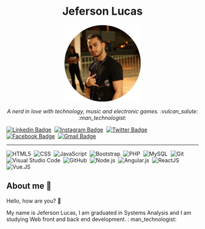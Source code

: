 <p align="center">	
	<h1 align="center">Jeferson Lucas</h1>
</p>
<p align="center">
	<img src="perfil.png" width="200">
</p>
<p>
    <p align="center"><em>A nerd in love with technology, music and electronic games. :vulcan_salute: :man_technologist:</em></p>
</p>

[![Linkedin Badge](https://img.shields.io/badge/-JefersonLucas-blue?style=flat-square&logo=Linkedin&logoColor=white&link=https://www.linkedin.com/in/jeferson-lucas/)](https://www.linkedin.com/in/jeferson-lucas/)&nbsp;
[![Instagram Badge](https://img.shields.io/badge/-jeferson.luckas-red?style=flat-square&logo=Instagram&logoColor=white&link=https://www.instagram.com/jeferson.luckas/)](https://www.instagram.com/jeferson.luckas/)&nbsp;
[![Twitter Badge](https://img.shields.io/twitter/url?label=JefersonLuckas&style=social&url=https%3A%2F%2Ftwitter.com%2FJefersonLuckas)](https://twitter.com/JefersonLuckas)&nbsp;
[![Facebook Badge](https://img.shields.io/badge/-JefersonLucas-blue?style=flat-square&logo=Facebook&logoColor=white&link=https://www.facebook.com/profile.php?id=100004317732004)](https://www.facebook.com/profile.php?id=100004317732004)&nbsp;
[![Gmail Badge](https://img.shields.io/badge/-jeferson.luckas@gmail.com-c14438?style=flat-square&logo=Gmail&logoColor=white&link=mailto:jeferson.luckas@gmail.com)](mailto:jeferson.luckas@gmail.com)

<hr>

![HTML5](https://img.shields.io/badge/-HTML5-fff?style=flat&logo=HTML5)&nbsp;
![CSS](https://img.shields.io/badge/-CSS-fff?style=flat&logo=CSS3&logoColor=1572B6)&nbsp;
![JavaScript](https://img.shields.io/badge/-JavaScript-FEAE32?style=flat&logoColor=fff&logo=javascript)&nbsp;
![Bootstrap](https://img.shields.io/badge/-Bootstrap-fff?style=flat&logo=bootstrap&logoColor=563D7C)&nbsp;
![PHP](https://img.shields.io/badge/-PHP-369?style=flat&logoColor=fff&logo=php)&nbsp;
![MySQL](https://img.shields.io/badge/-MySQL-00758f?style=flat&logoColor=fff&logo=mysql)&nbsp;
![Git](https://img.shields.io/badge/-Git-fff?fff=flat&logo=git)&nbsp;
![Visual Studio Code](https://img.shields.io/badge/-Visual%20Studio%20Code-333333?style=flat&logo=visual-studio-code&logoColor=007ACC)&nbsp;
![GitHub](https://img.shields.io/badge/-GitHub-333333?style=flat&logo=github)&nbsp;
![Node.js](https://img.shields.io/badge/-Node.js-5B9856?style=flat&logoColor=fff&logo=node.js)&nbsp;
![Angular.js](https://img.shields.io/badge/-Angular-c14438?style=flat&logoColor=fff&logo=angular)&nbsp;
![ReactJS](https://img.shields.io/badge/-ReactJS-18BCEE?style=flat&logoColor=fff&logo=react)&nbsp;
![Vue.JS](https://img.shields.io/badge/-Vue.js-333333?style=flat&logo=vue.js)&nbsp;

## About me :bearded_person:

Hello, how are you? :vulcan_salute:

My name is Jeferson Lucas, I am graduated in Systems Analysis and I am studying Web front and back end development. : man_technologist:
